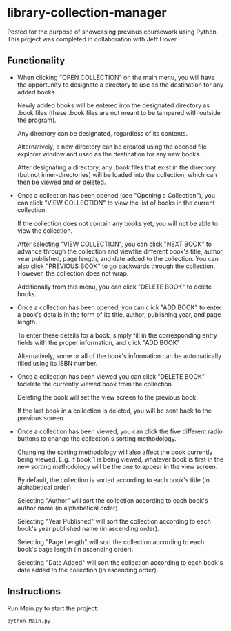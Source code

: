 # library-collection-manager

<p>Posted for the purpose of showcasing previous coursework using Python. This project was completed in collaboration with Jeff Hover.</p>


## Functionality

<ul>
    <li>When clicking "OPEN COLLECTION" on the main menu, you will have the opportunity to designate a directory to use as the destination for any added books.

Newly added books will be entered into the designated directory as .book files (these .book files are not meant to be tampered with outside the program).

Any directory can be designated, regardless of its contents.

Alternatively, a new directory can be created using the opened file explorer window and used as the destination for any new books.

After designating a directory, any .book files that exist in the directory (but not inner-directories) will be loaded into the collection, which can then be viewed and or deleted.</li>
    <li>Once a collection has been opened (see "Opening a Collection"), you can click "VIEW COLLECTION" to view the list of books in the current collection.

If the collection does not contain any books yet, you will not be able to view the collection.

After selecting "VIEW COLLECTION", you can click "NEXT BOOK" to advance through the collection and viewthe different book's title, author, year published, page length, and date added to the collection. You can also click "PREVIOUS BOOK" to go backwards through the collection. However, the collection does not wrap.

Additionally from this menu, you can click "DELETE BOOK" to delete books.</li>
    <li>Once a collection has been opened, you can click "ADD BOOK" to enter a book's details in the form of its title, author, publishing year, and page length.

To enter these details for a book, simply fill in the corresponding entry fields with the proper information, and click "ADD BOOK"

Alternatively, some or all of the book's information can be automatically filled using its ISBN number.</li>
    <li>Once a collection has been viewed you can click "DELETE BOOK" todelete the currently viewed book from the collection.

Deleting the book will set the view screen to the previous book.

If the last book in a collection is deleted, you will be sent back to the previous screen.</li>
    <li>Once a collection has been viewed, you can click the five different radio buttons to change the collection's sorting methodology.

Changing the sorting methodology will also affect the book currently being viewed. E.g. if book 1 is being viewed, whatever book is first in the new sorting methodology will be the one to appear in the view screen.

By default, the collection is sorted according to each book's title (in alphabetical order).

Selecting "Author" will sort the collection according to each book's author name (in alphabetical order).

Selecting "Year Published" will sort the collection according to each book's year published name (in ascending order).

Selecting "Page Length" will sort the collection according to each book's page length (in ascending order).

Selecting "Date Added" will sort the collection according to each book's date added to the collection (in ascending order).</li>
</ul>

## Instructions

<p>Run Main.py to start the project:</p>

```bash
python Main.py
```